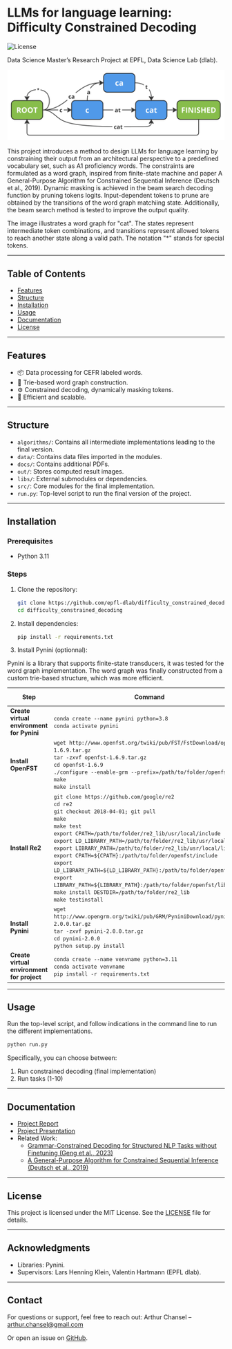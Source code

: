 # LLMs for language learning: Difficulty Constrained Decoding

![License](https://img.shields.io/badge/license-MIT-blue.svg)

Data Science Master’s Research Project at EPFL, Data Science Lab (dlab).

![Word graph "cat"](img/word%20graph%20cat.png)

This project introduces a method to design LLMs for language learning by constraining their output from an architectural perspective to a predefined vocabulary set, such as A1 proficiency words.
The constraints are formulated as a word graph, inspired from finite-state machine and paper A General-Purpose Algorithm for Constrained Sequential Inference (Deutsch et al., 2019). Dynamic masking is achieved in the beam search decoding function by pruning tokens logits. Input-dependent tokens to prune are obtained by the transitions of the word graph matchiing state. Additionally, the beam search method is tested to improve the output quality.

The image illustrates a word graph for "cat". The states represent intermediate token combinations, and transitions represent allowed tokens to reach another state along a valid path. The notation "*" stands for special tokens.

---

## Table of Contents

- [Features](#features)
- [Structure](#structure)
- [Installation](#installation)
- [Usage](#usage)
- [Documentation](#documentation)
- [License](#license)

---

## Features

- 📦 Data processing for CEFR labeled words.
- 🌲 Trie-based word graph construction.
- ⚙️ Constrained decoding, dynamically masking tokens.
- 🌟 Efficient and scalable.

---

## Structure

- `algorithms/`: Contains all intermediate implementations leading to the final version.
- `data/`: Contains data files imported in the modules.
- `docs/`: Contains additional PDFs.
- `out/`: Stores computed result images.
- `libs/`: External submodules or dependencies.
- `src/`: Core modules for the final implementation.
- `run.py`: Top-level script to run the final version of the project.

---

## Installation

### Prerequisites
- Python 3.11

### Steps
1. Clone the repository:
   ```bash
   git clone https://github.com/epfl-dlab/difficulty_constrained_decoding.git
   cd difficulty_constrained_decoding
   ```
2. Install dependencies:
   ```bash
   pip install -r requirements.txt
   ```
3. Install Pynini (optionnal):
   
Pynini is a library that supports finite-state transducers, it was tested for the word graph implementation. The word graph was finally constructed from a custom trie-based structure, which was more efficient.

| **Step**                                   | **Command**                                                                                  | **Time Estimate** |
|-------------------------------------------|---------------------------------------------------------------------------------------------|-------------------|
| **Create virtual environment for Pynini** | `conda create --name pynini python=3.8`<br>`conda activate pynini`                          | -                 |
| **Install OpenFST**                        | `wget http://www.openfst.org/twiki/pub/FST/FstDownload/openfst-1.6.9.tar.gz`<br>`tar -zxvf openfst-1.6.9.tar.gz`<br>`cd openfst-1.6.9`<br>`./configure --enable-grm --prefix=/path/to/folder/openfst`<br>`make`<br>`make install` | ~10 minutes       |
| **Install Re2**                            | `git clone https://github.com/google/re2`<br>`cd re2`<br>`git checkout 2018-04-01; git pull`<br>`make`<br>`make test`<br>`export CPATH=/path/to/folder/re2_lib/usr/local/include`<br>`export LD_LIBRARY_PATH=/path/to/folder/re2_lib/usr/local/lib`<br>`export LIBRARY_PATH=/path/to/folder/re2_lib/usr/local/lib`<br>`export CPATH=${CPATH}:/path/to/folder/openfst/include`<br>`export LD_LIBRARY_PATH=${LD_LIBRARY_PATH}:/path/to/folder/openfst/lib`<br>`export LIBRARY_PATH=${LIBRARY_PATH}:/path/to/folder/openfst/lib`<br>`make install DESTDIR=/path/to/folder/re2_lib`<br>`make testinstall` | ~5 minutes        |
| **Install Pynini**                         | `wget http://www.opengrm.org/twiki/pub/GRM/PyniniDownload/pynini-2.0.0.tar.gz`<br>`tar -zxvf pynini-2.0.0.tar.gz`<br>`cd pynini-2.0.0`<br>`python setup.py install` | ~20 minutes       |
| **Create virtual environment for project** | `conda create --name venvname python=3.11`<br>`conda activate venvname`<br>`pip install -r requirements.txt` | -                 |

---

## Usage

Run the top-level script, and follow indications in the command line to run the different implementations.

```bash
python run.py
```

Specifically, you can choose between:
1. Run constrained decoding (final implementation)
2. Run tasks (1-10)

---

## Documentation

- [Project Report](docs/Project_Report.pdf)
- [Project Presentation](docs/Project_Presentation.pdf)
- Related Work:
  - [Grammar-Constrained Decoding for Structured NLP Tasks without Finetuning (Geng et al., 2023)](https://arxiv.org/abs/2305.13971)
  - [A General-Purpose Algorithm for Constrained Sequential Inference (Deutsch et al., 2019)](https://aclanthology.org/K19-1045/)

---

## License

This project is licensed under the MIT License. See the [LICENSE](LICENSE) file for details.

---

## Acknowledgments

- Libraries: Pynini.
- Supervisors: Lars Henning Klein, Valentin Hartmann (EPFL dlab).

---

## Contact

For questions or support, feel free to reach out:
Arthur Chansel – [arthur.chansel@gmail.com](email)

Or open an issue on [GitHub](https://github.com/epfl-dlab/difficulty_constrained_decoding/issues).
